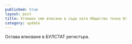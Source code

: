 ```yaml
---
published: true
layout: post
title: Успешно сме вписани в съда като Общество точка бг
category: update
---
```


Остава вписване в БУЛСТАТ регистъра.